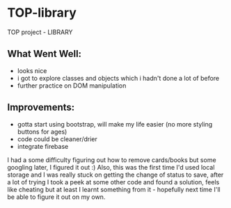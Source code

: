 # TOP-library
TOP project - LIBRARY


## What Went Well: 
* looks nice
* i got to explore classes and objects which i hadn't done a lot of before
* further practice on DOM manipulation

## Improvements:
* gotta start using bootstrap, will make my life easier (no more styling buttons for ages)
* code could be cleaner/drier
* integrate firebase

I had a some difficulty figuring out how to remove cards/books but some googling later, I figured it out :)
Also, this was the first time I'd used local storage and I was really stuck on getting the change of status to save, after a lot of trying I took a peek at some other code and found a solution, feels like cheating but at least I learnt something from it - hopefully next time I'll be able to figure it out on my own.
